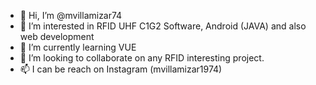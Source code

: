 - 👋 Hi, I’m @mvillamizar74
- 👀 I’m interested in RFID UHF C1G2 Software, Android (JAVA) and also web development
- 🌱 I’m currently learning VUE
- 💞️ I’m looking to collaborate on any RFID interesting project.
- 📫 I can be reach on Instagram (mvillamizar1974)

<!---
mvillamizar74/mvillamizar74 is a ✨ special ✨ repository because its `README.md` (this file) appears on your GitHub profile.
You can click the Preview link to take a look at your changes.
--->
